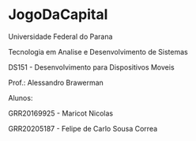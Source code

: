 # JogoDaCapital
Universidade Federal do Parana

Tecnologia em Analise e Desenvolvimento de Sistemas

DS151 - Desenvolvimento para Dispositivos Moveis

Prof.: Alessandro Brawerman 


Alunos:

GRR20169925 - Maricot Nicolas

GRR20205187 - Felipe de Carlo Sousa Correa    
